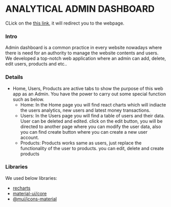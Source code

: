 # ANALYTICAL ADMIN DASHBOARD

CLick on the [this link](https://peaceful-galileo-383af2.netlify.app), it will redirect you to the webpage.

### Intro
Admin dashboard is a common practice in every website nowadays where there is need for an authority to manage the website contents and users. We developed a top-notch web application where an admin can add, delete, edit users, products and etc..

### Details
- Home, Users, Products are active tabs to show the purpose of this web app as an Admin. You have the power to carry out some special function such as below.
  - Home: In the Home page you will find react charts which will indiacte the users analytics, new users and latest money transactions.
  - Users: In the Users page you will find a table of users and their data. User can be deleted and edited. click on the edit button, you will be directed to another page where you can modify the user data, also you can find create button where you can create a new user account.
  - Products: Products works same as users, just replace the functionality of the user to products. you can edit, delete and create products

### Libraries
We used below libraries:

- [recharts](https://recharts.org/en-US/)
- [ material-ui/core](https://mui.com/components/icons/#svg-material-icons)
- [@mui/icons-material](https://mui.com/components/material-icons/)
